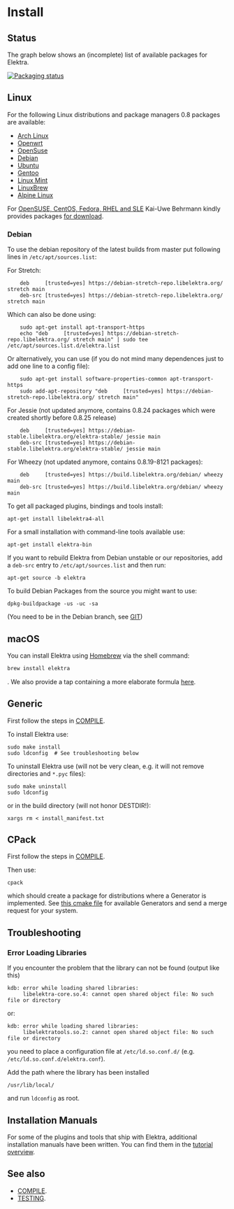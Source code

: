 # Install

## Status

The graph below shows an (incomplete) list of available packages for Elektra.

[![Packaging status](https://repology.org/badge/vertical-allrepos/elektra.svg)](https://repology.org/metapackage/elektra/versions)

## Linux

For the following Linux distributions and package managers 0.8 packages are available:

- [Arch Linux](https://aur.archlinux.org/packages/elektra/)
- [Openwrt](https://github.com/openwrt/packages/tree/master/libs/elektra)
- [OpenSuse](https://software.opensuse.org/package/elektra)
- [Debian](https://packages.debian.org/de/jessie/libelektra4)
- [Ubuntu](https://launchpad.net/ubuntu/+source/elektra)
- [Gentoo](http://packages.gentoo.org/package/app-admin/elektra)
- [Linux Mint](https://community.linuxmint.com/software/view/elektra-bin)
- [LinuxBrew](https://github.com/Linuxbrew/homebrew-core/blob/master/Formula/elektra.rb)
- [Alpine Linux](https://pkgs.alpinelinux.org/package/edge/testing/x86_64/elektra)

For [OpenSUSE, CentOS, Fedora, RHEL and SLE](https://build.opensuse.org/package/show/home:bekun:devel/elektra)
Kai-Uwe Behrmann kindly provides packages [for download](http://software.opensuse.org/download.html?project=home%3Abekun%3Adevel&package=libelektra4).

### Debian

To use the debian repository of the latest builds from master put following lines in
`/etc/apt/sources.list`:

For Stretch:

        deb     [trusted=yes] https://debian-stretch-repo.libelektra.org/ stretch main
        deb-src [trusted=yes] https://debian-stretch-repo.libelektra.org/ stretch main

Which can also be done using:

        sudo apt-get install apt-transport-https
        echo "deb     [trusted=yes] https://debian-stretch-repo.libelektra.org/ stretch main" | sudo tee /etc/apt/sources.list.d/elektra.list

Or alternatively, you can use (if you do not mind many dependences just to add one line to a config file):

        sudo apt-get install software-properties-common apt-transport-https
        sudo add-apt-repository "deb     [trusted=yes] https://debian-stretch-repo.libelektra.org/ stretch main"

For Jessie (not updated anymore, contains 0.8.24 packages which were created shortly before 0.8.25 release)

        deb     [trusted=yes] https://debian-stable.libelektra.org/elektra-stable/ jessie main
        deb-src [trusted=yes] https://debian-stable.libelektra.org/elektra-stable/ jessie main

For Wheezy (not updated anymore, contains 0.8.19-8121 packages):

        deb     [trusted=yes] https://build.libelektra.org/debian/ wheezy main
        deb-src [trusted=yes] https://build.libelektra.org/debian/ wheezy main

To get all packaged plugins, bindings and tools install:

    apt-get install libelektra4-all

For a small installation with command-line tools available use:

    apt-get install elektra-bin

If you want to rebuild Elektra from Debian unstable or
our repositories, add a `deb-src` entry to `/etc/apt/sources.list`
and then run:

    apt-get source -b elektra

To build Debian Packages from the source you might want to use:

    dpkg-buildpackage -us -uc -sa

(You need to be in the Debian branch, see [GIT](GIT.md))

## macOS

You can install Elektra using [Homebrew](http://brew.sh) via the shell command:

```sh
brew install elektra
```

. We also provide a tap containing a more elaborate formula [here](http://github.com/ElektraInitiative/homebrew-elektra).

## Generic

First follow the steps in [COMPILE](COMPILE.md).

To install Elektra use:

    sudo make install
    sudo ldconfig  # See troubleshooting below

To uninstall Elektra use (will not be very clean,
e.g. it will not remove directories and `*.pyc` files):

    sudo make uninstall
    sudo ldconfig

or in the build directory (will not honor DESTDIR!):

    xargs rm < install_manifest.txt

## CPack

First follow the steps in [COMPILE](COMPILE.md).

Then use:

    cpack

which should create a package for distributions where a Generator is
implemented. See [this cmake file](/cmake/ElektraPackaging.cmake) for available Generators
and send a merge request for your system.

## Troubleshooting

### Error Loading Libraries

If you encounter the problem that the library can not be found (output like this)

    kdb: error while loading shared libraries:
         libelektra-core.so.4: cannot open shared object file: No such file or directory

or:

    kdb: error while loading shared libraries:
         libelektratools.so.2: cannot open shared object file: No such file or directory

you need to place a configuration file at `/etc/ld.so.conf.d/` (e.g. `/etc/ld.so.conf.d/elektra.conf`).

Add the path where the library has been installed

    /usr/lib/local/

and run `ldconfig` as root.

## Installation Manuals

For some of the plugins and tools that ship with Elektra,
additional installation manuals have been written.
You can find them in the [tutorial overview](tutorials/README.md).

## See also

- [COMPILE](COMPILE.md).
- [TESTING](TESTING.md).
